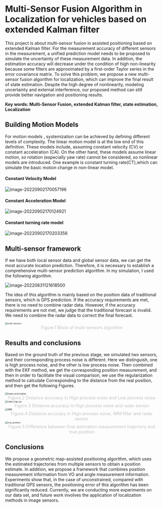 # Multi-Sensor Fusion Algorithm in Localization for vehicles based on extended Kalman filter

This project is about multi-sensor fusion in assisted positioning based on extended Kalman filter. For the measurement
accuracy of different sensors in the measurement, a unified prediction model needs to be proposed to simulate the uncertainty
of these measurement data. In addition, the estimation accuracy will decrease under the condition of high non-linearity because
some filters are approximated by a first-order Taylor series in the error covariance matrix. To solve this problem, we propose a new multi-sensor fusion algorithm for localization, which can improve the final result of state estimation. Despite the high degree
of nonlinearity, modeling uncertainty and external interference, our proposed method can still provide better navigation and positioning results.

**Key words: Multi-Sensor Fusion, extended Kalman filter, state estimation, Localization**

## Building Motion Models

For motion models , systemization can be achieved by defining different levels of complexity. The linear motion model is at the low end of this definition. These models include, assuming constant velocity (CV) or constant acceleration (CA). On the other hand, these models assume linear motion, so rotation (especially yaw rate) cannot be considered, so nonlinear models are introduced. One example is constant turning rate(CT),which can simulate the basic motion change in non-linear model.

#### Constant Velocity Model

![image-20220902170057196](https://raw.githubusercontent.com/wannain/image/main/2022/09/upgit_20220902_1662109257.png)

#### Constant Acceleration Model

![image-20220902170124921](https://raw.githubusercontent.com/wannain/image/main/2022/09/upgit_20220902_1662109285.png)

#### Constant turning rate model

![image-20220902170203356](https://raw.githubusercontent.com/wannain/image/main/2022/09/upgit_20220902_1662109323.png)

## Multi-sensor framework

If we have both local sensor data and global sensor data, we can get the most accurate location prediction. Therefore, it is necessary to establish a comprehensive multi-sensor prediction algorithm. In my simulation, I used the following algorithm.

![image-20220831121618500](https://raw.githubusercontent.com/wannain/image/main/2022/08/upgit_20220831_1661919378.png)

The idea of this algorithm is mainly based on the position data of traditional sensors, which is GPS prediction. If the accuracy requirements are met, there is no need to combine radar data. However, if the accuracy requirements are not met, we judge that the traditional forecast is invalid. We need to combine the radar data to correct the final forecast. 

<img src="https://raw.githubusercontent.com/wannain/image/main/2022/08/upgit_20220831_1661925536.png" alt="multi-sensors" style="zoom: 50%;" />

<center style="font-size:14px;color:#C0C0C0">   Figure.1     Block of multi-sensors algorithm</center>

## Results and conclusions

Based on the ground truth of the previous stage, we simulated two sensors, and their corresponding process noise is different. Here we distinguish, one is high process noise, and the other is low process noise. Then combined with the EKF method, we get the corresponding position measurement, and then in order to facilitate the visual comparison, we use the regularization method to calculate Corresponding to the distance from the real position, and then get the following Figures.

<img src="https://raw.githubusercontent.com/wannain/image/main/2022/08/upgit_20220831_1661925518.jpg" alt="lowpn_and_highpn" style="zoom: 50%;" />

<center style="font-size:14px;color:#C0C0C0">   Figure.2 Distance accuracy in Hign process noise and Low process noise</center>

<img src="https://raw.githubusercontent.com/wannain/image/main/2022/08/upgit_20220831_1661926846.jpg" alt="radar_hign_pn" style="zoom:50%;" />

<center style="font-size:14px;color:#C0C0C0">   Figure.3 Distance accuracy in Hign process noise and radar sensor</center>

<img src="https://raw.githubusercontent.com/wannain/image/main/2022/08/upgit_20220831_1661925498.jpg" alt="IMM" style="zoom: 50%;" />

<center style="font-size:14px;color:#C0C0C0">   Figure.4 Distance accuracy in Hign process noise, IMM filter and radar sensor</center>

<img src="https://raw.githubusercontent.com/wannain/image/main/2022/08/upgit_20220831_1661925567.jpg" alt="true_position" style="zoom: 50%;" />

<center style="font-size:14px;color:#C0C0C0">   Figure.5 Difference between final estimation measurement trajectory and true position</center>

## Conclusions

We propose a geometric map-assisted positioning algorithm, which uses the estimated trajectories from multiple sensors to obtain a position estimate. In addition, we propose a framework that combines position measurement information from VO and angle measurement information. Experiments show that, in the case of unconstrained, compared with traditional GPS sensors, the positioning error of this algorithm has been significantly reduced. Currently, we are conducting more experiments on our data set, and future work involves the application of localization methods in image sensors.